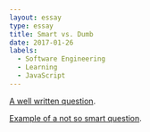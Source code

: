 ```yaml
---
layout: essay
type: essay
title: Smart vs. Dumb
date: 2017-01-26
labels:
  - Software Engineering
  - Learning
  - JavaScript
---
```


<a href="http://stackoverflow.com/questions/41883928/php-style-background-image-breaking-my-javascript-in-fun-new-ways">A well written question</a>.

<a href="http://stackoverflow.com/questions/41883945/ajax-is-not-working-for-me-can-someone-please-tell-me-what-i-am-doing-wrong">Example of a not so smart question</a>.

